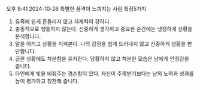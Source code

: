 오후 9:41 2024-10-26
특별한 품격이
느껴지는 사람
특징5가지
1. 유혹에 쉽게 흔들리지 않고 자제력이 강하다.
2. 충동적으로 행동하지 않는다.
신중하게 생각하고 중요한 순간에는 냉정하게 상황을 분석합니다.
3. 말을 아끼고 상황을 지켜본다.
나의 감정을 쉽게 드러내지 않고 신중하게 상황을 판단합니다.
4. 급한 상황에도 차분함을 유지한다.
당황하지 않고 차분한 모습은 남에게 안정감을 줍니다.
5. 타인에게 빛을 비춰주는 겸손함이 있다.
자신이 주목받기보다는 남의 노력과 성과를 높이 평가하고 칭찬해 줍니다.